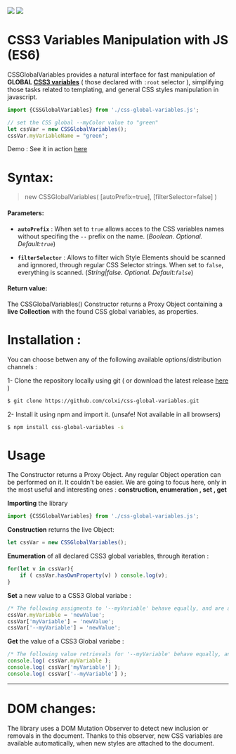 ![](https://img.shields.io/badge/Javascript-ES6-orange.svg)
![](https://img.shields.io/badge/markup-CSS3-blue.svg)

# CSS3 Variables Manipulation with JS (ES6)

CSSGlobalVariables provides a natural interface for fast manipulation of **GLOBAL  [CSS3 variables](https://www.w3.org/TR/css-variables-1/)** ( those declared with `:root` selector ), simplifying those tasks related to templating, and general CSS styles manipulation in javascript.

```javascript
import {CSSGlobalVariables} from './css-global-variables.js';

// set the CSS global --myColor value to "green"
let cssVar = new CSSGlobalVariables();
cssVar.myVariableName = "green";
```
Demo : See it in action [here](https://colxi.github.io/css-global-variables/examples/demo-simple.html)

# Syntax:

> new CSSGlobalVariables( [autoPrefix=true], [filterSelector=false] )



#### Parameters:
* **`autoPrefix`** :
When set to `true` allows acces to the CSS variables names without specifing the `--` prefix on the name. (*Boolean. Optional. Default:`true`*)

* **`filterSelector`** :
Allows to filter wich Style Elements should be scanned and ignnored, through regular CSS Selector strings. When set to `false`, everything is scanned. (*String|false. Optional. Default:`false`*)


#### Return value:
The CSSGlobalVariables() Constructor returns a Proxy Object containing a **live Collection** with the found CSS global variables, as properties.


# Installation :

You can choose betwen any of the following available options/distribution channels :

1- Clone the repository locally using git ( or download the latest release [here](https://github.com/colxi/css-global-variables/archive/master.zip) )
 ```html
 $ git clone https://github.com/colxi/css-global-variables.git
```

2- Install it using npm and import it. (unsafe! Not available in all browsers)
 ```bash
$ npm install css-global-variables -s
```



# Usage
The Constructor returns a Proxy Object. Any regular Object operation can be performed on it. It couldn't be easier. We are going to focus here, only in the most useful and interesting ones : **construction, enumeration , set , get**

**Importing** the library
```javascript
import {CSSGlobalVariables} from './css-global-variables.js';
```

**Construction** returns the live Object:
```javascript
let cssVar = new CSSGlobalVariables();
```

**Enumeration** of all declared CSS3 global variables, through iteration :
```javascript
for(let v in cssVar){
    if ( cssVar.hasOwnProperty(v) ) console.log(v);
}
```

**Set** a new value to a CSS3 Global variabe :
```javascript
/* The following assigments to '--myVariable' behave equally, and are all valid */
cssVar.myVariable = 'newValue';
cssVar['myVariable'] = 'newValue';
cssVar['--myVariable'] = 'newValue';
```

**Get** the value of a CSS3 Global variabe :
```javascript
/* The following value retrievals for '--myVariable' behave equally, and are all valid */
console.log( cssVar.myVariable );
console.log( cssVar['myVariable'] );
console.log( cssVar['--myVariable'] );
```

---
# DOM changes:

The library uses a DOM Mutation Observer to detect new inclusion or removals in the document. Thanks to this observer, new CSS variables are available automatically, when new styles are attached to the document.  


 